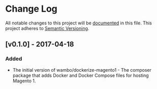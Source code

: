 # Change Log
All notable changes to this project will be [documented](http://keepachangelog.com/) in this file.
This project adheres to [Semantic Versioning](http://semver.org/).

## [v0.1.0] - 2017-04-18

### Added

- The initial version of wambo/dockerize-magento1 - The composer package that adds Docker and Docker Compose files for hosting Magento 1.
